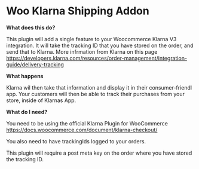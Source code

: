 # Woo Klarna Shipping Addon

**What does this do?**

This plugin will add a single feature to your Woocommerce Klarna V3 integration.
It will take the tracking ID that you have stored on the order, and send that to Klarna.
More infrmation from Klarna on this page https://developers.klarna.com/resources/order-management/integration-guide/delivery-tracking

**What happens**

Klarna wil then take that information and display it in their consumer-friendl app.
Your customers will then be able to track their purchases from your store, inside of Klarnas App.

**What do I need?**

You need to be using the official Klarna Plugin for WooCommerce
https://docs.woocommerce.com/document/klarna-checkout/

You also need to have trackingIds logged to your orders.

This plugin will require a post meta key on the order where you have stored the tracking ID.